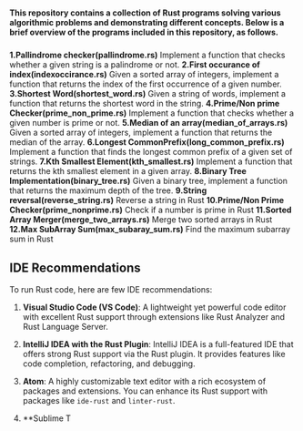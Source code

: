 #
**This repository contains a collection of Rust programs solving various algorithmic problems and
demonstrating different concepts. Below is a brief overview of the programs included in
this repository, as follows.**
###

**1.Pallindrome checker(pallindrome.rs)**
Implement a function that checks whether a given string is a palindrome or not.
**2.First occurance of index(indexoccirance.rs)**
Given a sorted array of integers, implement a function that returns the index of the first occurrence of a given number.
**3.Shortest Word(shortest_word.rs)**
Given a string of words, implement a function that returns the shortest word in the string.
**4.Prime/Non prime Checker(prime_non_prime.rs)**
Implement a function that checks whether a given number is prime or not.
**5.Median of an array(median_of_arrays.rs)**
Given a sorted array of integers, implement a function that returns the median of the array.
**6.Longest CommonPrefix(long_common_prefix.rs)**
Implement a function that finds the longest common prefix of a given set of strings.
**7.Kth Smallest Element(kth_smallest.rs)**
Implement a function that returns the kth smallest element in a given array.
**8.Binary Tree Implementation(binary_tree.rs)**
Given a binary tree, implement a function that returns the maximum depth of the tree.
**9.String reversal(reverse_string.rs)**
Reverse a string in Rust
**10.Prime/Non Prime Checker(prime_nonprime.rs)**
Check if a number is prime in Rust
**11.Sorted Array Merger(merge_two_arrays.rs)**
Merge two sorted arrays in Rust
**12.Max SubArray Sum(max_subaray_sum.rs)**
Find the maximum subarray sum in Rust

####
####
## IDE Recommendations

To run Rust code, here are few IDE recommendations:

1. **Visual Studio Code (VS Code)**: A lightweight yet powerful code editor with excellent Rust support through extensions like Rust Analyzer and Rust Language Server.

2. **IntelliJ IDEA with the Rust Plugin**: IntelliJ IDEA is a full-featured IDE that offers strong Rust support via the Rust plugin. It provides features like code completion, refactoring, and debugging.

3. **Atom**: A highly customizable text editor with a rich ecosystem of packages and extensions. You can enhance its Rust support with packages like `ide-rust` and `linter-rust`.

4. **Sublime T




